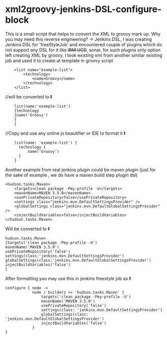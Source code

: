 # xml2groovy-jenkins-DSL-configure-block
This is a small script that helps to convert the XML to groovy mark up. Why you may need this reverse engineering? -> Jenkins DSL, I was creating Jenkins DSL for 'freeStyleJob' and encountered couple of plugins which do not support any DSL for it like ~~IBM UCD~~, sonar, for such plugins only option left creating XML by groovy. I took existing xml from another similar existing job and used it to create at template in groovy script
```
    <list name="example-list">
        <technology>
            <name>Groovy</name>
        </technology>
    </list>
```    
  //will be converted to :arrow_double_down:
```    
    list(name:'example-list')
    {technology
    {name('Groovy')
    }
    }
```    
  //Copy and use any online js beautifier or IDE to format it :arrow_double_down:
```    
    list(name: 'example-list') {
      technology {
          name('Groovy')
      }
    }
```
Another example from real jenkins plugin could be maven plugin (just for the sake of example , we do have a maven build step plugin dsl)


	<hudson.tasks.Maven>
	    <targets>clean package -Pmy-profile -U</targets>
	    <mavenName>MAVEN 3.5.0</mavenName>
	    <usePrivateRepository>false</usePrivateRepository>
	    <settings class="jenkins.mvn.DefaultSettingsProvider" />
	    <globalSettings class="jenkins.mvn.DefaultGlobalSettingsProvider" />
	    <injectBuildVariables>false</injectBuildVariables>
	</hudson.tasks.Maven>

Will be converted to :arrow_double_down:

    hudson.tasks.Maven
    {targets('clean package -Pmy-profile -U')
    mavenName('MAVEN 3.5.0')
    usePrivateRepository('false')
    settings(class:'jenkins.mvn.DefaultSettingsProvider')
    globalSettings(class:'jenkins.mvn.DefaultGlobalSettingsProvider')
    injectBuildVariables('false')
    }

After formatting you may use this in jenkins freestyle job as :arrow_double_down:

    configure { node ->
		    	node / builders << 'hudson.tasks.Maven' {
				    targets('clean package -Pmy-profile -U')
				    mavenName('MAVEN 3.5.0')
				    usePrivateRepository('false')
				    settings(class: 'jenkins.mvn.DefaultSettingsProvider')
				    globalSettings(class: 'jenkins.mvn.DefaultGlobalSettingsProvider')
				    injectBuildVariables('false')
				}
    }



